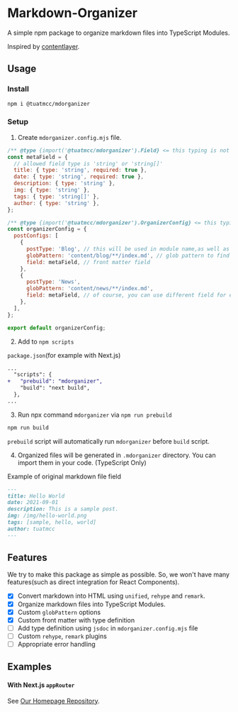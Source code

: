 # Markdown-Organizer

A simple npm package to organize markdown files into TypeScript Modules.

Inspired by [contentlayer](https://contentlayer.dev/).

## Usage

### Install

```sh
npm i @tuatmcc/mdorganizer
```

### Setup

1. Create `mdorganizer.config.mjs` file.

```js
/** @type {import('@tuatmcc/mdorganizer').Field} <= this typing is not yet available */
const metaField = {
  // allowed field type is 'string' or 'string[]'
  title: { type: 'string', required: true },
  date: { type: 'string', required: true },
  description: { type: 'string' },
  img: { type: 'string' },
  tags: { type: 'string[]' },
  author: { type: 'string' },
};

/** @type {import('@tuatmcc/mdorganizer').OrganizerConfig} <= this typing is not yet abailable */
const organizerConfig = {
  postConfigs: [
    {
      postType: 'Blog', // this will be used in module name,as well as type alias
      globPattern: 'content/blog/**/index.md', // glob pattern to find markdown files(relative to project root)
      field: metaField, // front matter field
    },
    {
      postType: 'News',
      globPattern: 'content/news/**/index.md',
      field: metaField, // of course, you can use different field for each postType
    },
  ],
};

export default organizerConfig;
```

2. Add to `npm scripts`

`package.json`(for example with Next.js)

```diff
...
  "scripts": {
+   "prebuild": "mdorganizer",
    "build": "next build",
  },
...
```

3. Run npx command `mdorganizer` via `npm run prebuild`

```sh
npm run build
```

`prebuild` script will automatically run `mdorganizer` before `build` script.

4. Organized files will be generated in `.mdorganizer` directory. You can import them in your code. (TypeScript Only)

Example of original markdown file field

```md
---
title: Hello World
date: 2021-09-01
description: This is a sample post.
img: /img/hello-world.png
tags: [sample, hello, world]
author: tuatmcc
---
```

## Features

We try to make this package as simple as possible. So, we won't have many features(such as direct integration for React Components).

- [x] Convert markdown into HTML using `unified`, `rehype` and `remark`.
- [x] Organize markdown files into TypeScript Modules.
- [x] Custom `globPattern` options
- [x] Custom front matter with type definition
- [ ] Add type definition using `jsdoc` in `mdorganizer.config.mjs` file
- [ ] Custom `rehype`, `remark` plugins
- [ ] Appropriate error handling

## Examples

#### With Next.js `appRouter`

See [Our Homepage Repository](https://github.com/tuatmcc/homepage2.0).
